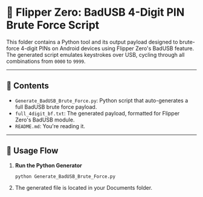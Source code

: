 # 🔐 Flipper Zero: BadUSB 4-Digit PIN Brute Force Script

This folder contains a Python tool and its output payload designed to brute-force 4-digit PINs on Android devices using Flipper Zero's BadUSB feature. The generated script emulates keystrokes over USB, cycling through all combinations from `0000` to `9999`.

---

## 📁 Contents

- `Generate_BadUSB_Brute_Force.py`: Python script that auto-generates a full BadUSB brute force payload.
- `full_4digit_bf.txt`: The generated payload, formatted for Flipper Zero's BadUSB module.
- `README.md`: You're reading it.

---

## 🚀 Usage Flow

1. **Run the Python Generator**
   ```bash
   python Generate_BadUSB_Brute_Force.py
2. The generated file is located in your Documents folder.
